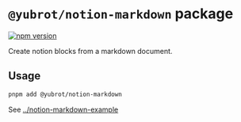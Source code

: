 # `@yubrot/notion-markdown` package

[![npm version](https://badge.fury.io/js/@yubrot%2Fnotion-markdown.svg)](https://badge.fury.io/js/@yubrot%2Fnotion-markdown)

Create notion blocks from a markdown document.

## Usage

```bash
pnpm add @yubrot/notion-markdown
```

See [../notion-markdown-example](https://github.com/yubrot/notion-ext/tree/main/notion-markdown-example)
